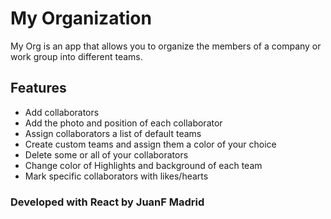 # My Organization

My Org is an app that allows you to organize the members of a company or work group into different teams.

## Features

- Add collaborators
- Add the photo and position of each collaborator
- Assign collaborators a list of default teams
- Create custom teams and assign them a color of your choice
- Delete some or all of your collaborators
- Change color of Highlights and background of each team
- Mark specific collaborators with likes/hearts

### Developed with React by JuanF Madrid
